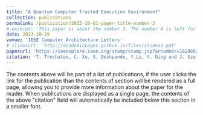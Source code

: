 ```yaml
---
title: "A Quantum Computer Trusted Execution Environment"
collection: publications
permalink: /publication/2015-10-01-paper-title-number-3
# excerpt: 'This paper is about the number 3. The number 4 is left for future work.'
date: 2023-10-19
venue: 'IEEE Computer Architecture Letters'
# slidesurl: 'http://academicpages.github.io/files/slides3.pdf'
paperurl: 'https://ieeexplore.ieee.org/stamp/stamp.jsp?arnumber=10288020'
citation: 'T. Trochatos, C. Xu, S. Deshpande, Y.Lu, Y. Ding and J. Szefer, "A Quantum Computer Trusted Execution Environment," IEEE Computer Architecture Letters 2023'
---
```


The contents above will be part of a list of publications, if the user clicks the link for the publication than the contents of section will be rendered as a full page, allowing you to provide more information about the paper for the reader. When publications are displayed as a single page, the contents of the above "citation" field will automatically be included below this section in a smaller font.
